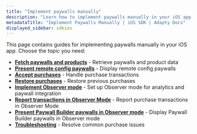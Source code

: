 ```yaml
---
title: "Implement paywalls manually"
description: "Learn how to implement paywalls manually in your iOS app with Adapty SDK."
metadataTitle: "Implement Paywalls Manually | iOS SDK | Adapty Docs"
displayed_sidebar: sdkios
---
```


This page contains guides for implementing paywalls manually in your iOS app. Choose the topic you need:

- **[Fetch paywalls and products](fetch-paywalls-and-products)** - Retrieve paywalls and product data
- **[Present remote config paywalls](present-remote-config-paywalls)** - Display remote config paywalls
- **[Accept purchases](making-purchases)** - Handle purchase transactions
- **[Restore purchases](restore-purchase)** - Restore previous purchases
- **[Implement Observer mode](implement-observer-mode)** - Set up Observer mode for analytics and paywall integration
- **[Report transactions in Observer Mode](report-transactions-observer-mode)** - Report purchase transactions in Observer Mode
- **[Present Paywall Builder paywalls in Observer mode](ios-present-paywall-builder-paywalls-in-observer-mode)** - Display Paywall Builder paywalls in Observer mode
- **[Troubleshooting](ios-troubleshoot-purchases)** - Resolve common purchase issues 